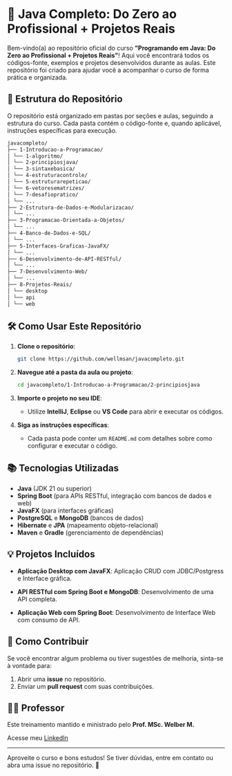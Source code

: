# 🚀 **Java Completo: Do Zero ao Profissional + Projetos Reais**

Bem-vindo(a) ao repositório oficial do curso **"Programando em Java: Do Zero ao Profissional + Projetos Reais"**! Aqui você encontrará todos os códigos-fonte, exemplos e projetos desenvolvidos durante as aulas. Este repositório foi criado para ajudar você a acompanhar o curso de forma prática e organizada.

## 📂 **Estrutura do Repositório**

O repositório está organizado em pastas por seções e aulas, seguindo a estrutura do curso. Cada pasta contém o código-fonte e, quando aplicável, instruções específicas para execução.

```bash
javacompleto/
├── 1-Introducao-a-Programacao/
│ └── 1-algoritmo/
│ └── 2-principiosjava/
│ └── 3-sintaxebasica/
│ └── 4-estruturacontrole/
│ └── 5-estruturarepeticao/
│ └── 6-vetoresematrizes/
│ └── 7-desafiopratico/
│ └── ...
├── 2-Estrutura-de-Dados-e-Modularizacao/
│ └── ...
├── 3-Programacao-Orientada-a-Objetos/
│ └── ...
├── 4-Banco-de-Dados-e-SQL/
│ └── ...
├── 5-Interfaces-Graficas-JavaFX/
│ └── ...
├── 6-Desenvolvimento-de-API-RESTful/
│ └── ...
├── 7-Desenvolvimento-Web/
│ └── ...
├── 8-Projetos-Reais/
│ └── desktop
│ └── api
│ └── web
```

## 🛠️ **Como Usar Este Repositório**

1. **Clone o repositório**:

   ```bash
   git clone https://github.com/wellmsan/javacompleto.git

   ```

2. **Navegue até a pasta da aula ou projeto**:

   ```bash
   cd javacompleto/1-Introducao-a-Programacao/2-principiosjava

   ```

3. **Importe o projeto no seu IDE**:

   - Utilize **IntelliJ**, **Eclipse** ou **VS Code** para abrir e executar os códigos.

4. **Siga as instruções específicas**:
   - Cada pasta pode conter um `README.md` com detalhes sobre como configurar e executar o código.

## 📚 **Tecnologias Utilizadas**

- **Java** (JDK 21 ou superior)
- **Spring Boot** (para APIs RESTful, integração com bancos de dados e web)
- **JavaFX** (para interfaces gráficas)
- **PostgreSQL** e **MongoDB** (bancos de dados)
- **Hibernate** e **JPA** (mapeamento objeto-relacional)
- **Maven** e **Gradle** (gerenciamento de dependências)

## 💡 **Projetos Incluídos**

- **Aplicação Desktop com JavaFX**: Aplicação CRUD com JDBC/Postgress e Interface gráfica.

- **API RESTful com Spring Boot e MongoDB**: Desenvolvimento de uma API completa.

- **Aplicação Web com Spring Boot**: Desenvolvimento de Interface Web com consumo de API.

## 🤝 **Como Contribuir**

Se você encontrar algum problema ou tiver sugestões de melhoria, sinta-se à vontade para:

1.  Abrir uma **issue** no repositório.
2.  Enviar um **pull request** com suas contribuições.

## 🧑‍🏫 **Professor**

Este treinamento mantido e ministrado pelo **Prof. MSc. Welber M.**

Acesse meu [LinkedIn](https://www.linkedin.com/in/w3ll/)

----

Aproveite o curso e bons estudos! Se tiver dúvidas, entre em contato ou abra uma issue no repositório. 🚀
 
